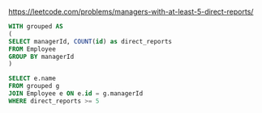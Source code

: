 https://leetcode.com/problems/managers-with-at-least-5-direct-reports/

```sql
WITH grouped AS 
(
SELECT managerId, COUNT(id) as direct_reports
FROM Employee
GROUP BY managerId
)

SELECT e.name
FROM grouped g
JOIN Employee e ON e.id = g.managerId
WHERE direct_reports >= 5
```
